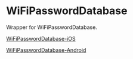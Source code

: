 # WiFiPasswordDatabase
Wrapper for WiFiPasswordDatabase.

[WiFiPasswordDatabase-iOS](https://github.com/mderubertis/WiFiPasswordDatabase-iOS)

[WiFiPasswordDatabase-Android](https://github.com/mderubertis/WiFiPasswordDatabase-Android)
